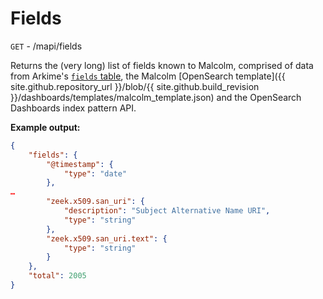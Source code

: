# Fields

`GET` - /mapi/fields

Returns the (very long) list of fields known to Malcolm, comprised of data from Arkime's [`fields` table](https://arkime.com/apiv3#fields-api), the Malcolm [OpenSearch template]({{ site.github.repository_url }}/blob/{{ site.github.build_revision }}/dashboards/templates/malcolm_template.json) and the OpenSearch Dashboards index pattern API.

**Example output:**

```json
{
    "fields": {
        "@timestamp": {
            "type": "date"
        },
…
        "zeek.x509.san_uri": {
            "description": "Subject Alternative Name URI",
            "type": "string"
        },
        "zeek.x509.san_uri.text": {
            "type": "string"
        }
    },
    "total": 2005
}
```
